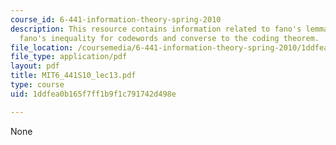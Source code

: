 ```yaml
---
course_id: 6-441-information-theory-spring-2010
description: This resource contains information related to fano's lemma revisited,
  fano's inequality for codewords and converse to the coding theorem.
file_location: /coursemedia/6-441-information-theory-spring-2010/1ddfea0b165f7ff1b9f1c791742d498e_MIT6_441S10_lec13.pdf
file_type: application/pdf
layout: pdf
title: MIT6_441S10_lec13.pdf
type: course
uid: 1ddfea0b165f7ff1b9f1c791742d498e

---
```

None